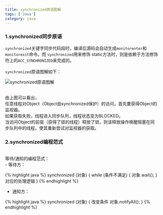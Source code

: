 ```yaml
---
title: synchronized原语图解
tags: ['Java']
category: java
---
```



### 1.synchronized同步原语

``` synchronized ```关键字同步代码段时，编译后源码会自动生成``` monitorenter ```和``` monitorexit ```命令。而 ``` synchronized ```用来修饰 static方法时，则是依赖于方法修饰符上的``` ACC_SYNCHRONIZED ```来完成的。
<br/><br/>
``` synchronized ```原语图解如下：<br/>

![synchronized原语图解](https://github.com/buildupchao/ImgStore/blob/master/blog/concurrent/synchronized_detail.png?raw=true)

<br/>
由上图可以看出，<br/>
任意线程对Object（Object由synchronized保护）的访问，首先要获得Object的监视器。<br/>
如果获取失败，线程进入同步队列，线程状态变为BLOCKED。<br/>
当访问Object的前驱（获得了锁的线程）释放了锁，则该释放操作唤醒阻塞在同步队列中的线程，使其重新尝试对监视器的获取。<br/>

### 2.synchronized编程范式

<br/>
等待/通知的编程范式：
<br/>
- 等待方：

{% highlight java %}
synchronized (对象) {
  while (条件不满足) {
    对象.wait();
  }
  对应的处理逻辑
}
{% endhighlight %}

- 通知方：

{% highlight java %}
synchronized (对象) {
  改变条件
  对象.notifyAll();
}
{% endhighlight %}
